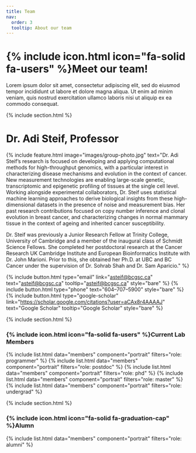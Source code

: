```yaml
---
title: Team
nav:
  order: 3
  tooltip: About our team
---
```


# {% include icon.html icon="fa-solid fa-users" %}Meet our team!

Lorem ipsum dolor sit amet, consectetur adipiscing elit, sed do eiusmod tempor
incididunt ut labore et dolore magna aliqua. Ut enim ad minim veniam, quis
nostrud exercitation ullamco laboris nisi ut aliquip ex ea commodo consequat.

{% include section.html %}

# **Dr. Adi Steif**, Professor
{%
  include feature.html
  image="images/group-photo.jpg"
  text="Dr. Adi Steif’s research is focused on developing and applying computational methods for high-throughput genomics, with a particular interest in characterizing disease mechanisms and evolution in the context of cancer. New measurement technologies are enabling large-scale genetic, transcriptomic and epigenetic profiling of tissues at the single cell level. Working alongside experimental collaborators, Dr. Steif uses statistical machine learning approaches to derive biological insights from these high-dimensional datasets in the presence of noise and measurement bias. Her past research contributions focused on copy number inference and clonal evolution in breast cancer, and characterizing changes in normal mammary tissue in the context of ageing and inherited cancer susceptibility.
  
  Dr. Steif was previously a Junior Research Fellow at Trinity College, University of Cambridge and a member of the inaugural class of Schmidt Science Fellows. She completed her postdoctoral research at the Cancer Research UK Cambridge Institute and European Bioinformatics Institute with Dr. John Marioni. Prior to this, she obtained her Ph.D. at UBC and BC Cancer under the supervision of Dr. Sohrab Shah and Dr. Sam Aparicio."
%}


{%
  include button.html
  type="email"
  link="asteif@bcgsc.ca"
  text="asteif@bcgsc.ca"
  tooltip="asteif@bcgsc.ca"
  style="bare"
%}
{%
  include button.html
  type="phone"
  text="604–707–5900"
  style="bare"
%}
{%
  include button.html
  type="google-scholar"
  link="https://scholar.google.com/citations?user=aCAx8r4AAAAJ"
  text="Google Scholar"
  tooltip="Google Scholar"
  style="bare"
%}

{% include section.html %}

### {% include icon.html icon="fa-solid fa-users" %}Current Lab Members

{% include list.html data="members" component="portrait" filters="role: programmer" %}
{% include list.html data="members" component="portrait" filters="role: postdoc" %}
{% include list.html data="members" component="portrait" filters="role: phd" %}
{% include list.html data="members" component="portrait" filters="role: master" %}
{% include list.html data="members" component="portrait" filters="role: undergrad" %}


{% include section.html %}

### {% include icon.html icon="fa-solid fa-graduation-cap" %}Alumn

{% include list.html data="members" component="portrait" filters="role: alumni" %}
